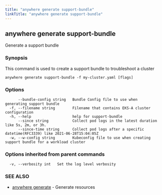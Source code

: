 ```yaml
---
title: "anywhere generate support-bundle"
linkTitle: "anywhere generate support-bundle"
---
```


## anywhere generate support-bundle

Generate a support bundle

### Synopsis

This command is used to create a support bundle to troubleshoot a cluster

```
anywhere generate support-bundle -f my-cluster.yaml [flags]
```

### Options

```
      --bundle-config string   Bundle Config file to use when generating support bundle
  -f, --filename string        Filename that contains EKS-A cluster configuration
  -h, --help                   help for support-bundle
      --since string           Collect pod logs in the latest duration like 5s, 2m, or 3h.
      --since-time string      Collect pod logs after a specific datetime(RFC3339) like 2021-06-28T15:04:05Z
  -w, --w-config string        Kubeconfig file to use when creating support bundle for a workload cluster
```

### Options inherited from parent commands

```
  -v, --verbosity int   Set the log level verbosity
```

### SEE ALSO

* [anywhere generate](../anywhere_generate/)	 - Generate resources

